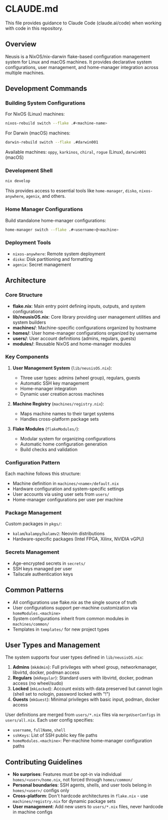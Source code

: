 # CLAUDE.md

This file provides guidance to Claude Code (claude.ai/code) when working with code in this repository.

## Overview

Neusis is a NixOS/nix-darwin flake-based configuration management system for Linux and macOS machines. It provides declarative system configurations, user management, and home-manager integration across multiple machines.

## Development Commands

### Building System Configurations

For NixOS (Linux) machines:

```bash
nixos-rebuild switch --flake .#<machine-name>
```

For Darwin (macOS) machines:

```bash
darwin-rebuild switch --flake .#darwin001
```

Available machines: `oppy`, `karkinos`, `chiral`, `rogue` (Linux), `darwin001` (macOS)

### Development Shell

```bash
nix develop
```

This provides access to essential tools like `home-manager`, `disko`, `nixos-anywhere`, `agenix`, and others.

### Home Manager Configurations

Build standalone home-manager configurations:

```bash
home-manager switch --flake .#<username>@<machine>
```

### Deployment Tools

- `nixos-anywhere`: Remote system deployment
- `disko`: Disk partitioning and formatting
- `agenix`: Secret management

## Architecture

### Core Structure

- **flake.nix**: Main entry point defining inputs, outputs, and system configurations
- **lib/neusisOS.nix**: Core library providing user management utilities and system builders
- **machines/**: Machine-specific configurations organized by hostname
- **homes/**: User home-manager configurations organized by username
- **users/**: User account definitions (admins, regulars, guests)
- **modules/**: Reusable NixOS and home-manager modules

### Key Components

1. **User Management System** (`lib/neusisOS.nix`):
   - Three user types: admins (wheel group), regulars, guests
   - Automatic SSH key management
   - Home-manager integration
   - Dynamic user creation across machines

2. **Machine Registry** (`machines/registry.nix`):
   - Maps machine names to their target systems
   - Handles cross-platform package sets

3. **Flake Modules** (`flakeModules/`):
   - Modular system for organizing configurations
   - Automatic home configuration generation
   - Build checks and validation

### Configuration Pattern

Each machine follows this structure:

- Machine definition in `machines/<name>/default.nix`
- Hardware configuration and system-specific settings
- User accounts via using user sets from `users/`
- Home-manager configurations per user per machine

### Package Management

Custom packages in `pkgs/`:

- `kalam`/`kalampy`/`kalamv2`: Neovim distributions
- Hardware-specific packages (Intel FPGA, Xilinx, NVIDIA vGPU)

### Secrets Management

- Age-encrypted secrets in `secrets/`
- SSH keys managed per user
- Tailscale authentication keys

## Common Patterns

- All configurations use flake.nix as the single source of truth
- User configurations support per-machine customization via `homeModules.<machine>`
- System configurations inherit from common modules in `machines/common/`
- Templates in `templates/` for new project types

## User Types and Management

The system supports four user types defined in `lib/neusisOS.nix`:

1. **Admins** (`mkAdmin`): Full privileges with wheel group, networkmanager, libvirtd, docker, podman access
2. **Regulars** (`mkRegular`): Standard users with libvirtd, docker, podman access (no wheel/sudo)
3. **Locked** (`mkLocked`): Account exists with data preserved but cannot login (shell set to nologin, password locked with "!")
4. **Guests** (`mkGuest`): Minimal privileges with basic input, podman, docker access

User definitions are merged from `users/*.nix` files via `mergeUserConfigs` in `users/all.nix`. Each user config specifies:
- `username`, `fullName`, `shell`
- `sshKeys`: List of SSH public key file paths
- `homeModules.<machine>`: Per-machine home-manager configuration paths

## Contributing Guidelines

- **No surprises**: Features must be opt-in via individual `homes/<user>/home.nix`, not forced through `homes/common/`
- **Personal boundaries**: SSH agents, shells, and user tools belong in `homes/<user>/` configs only
- **Cross-platform**: Don't hardcode architectures in `flake.nix` - use `machines/registry.nix` for dynamic package sets
- **User management**: Add new users to `users/*.nix` files, never hardcode in machine configs
